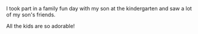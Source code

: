 I took part in a family fun day with my son at the kindergarten and saw a lot of my son's friends.

All the kids are so adorable!
